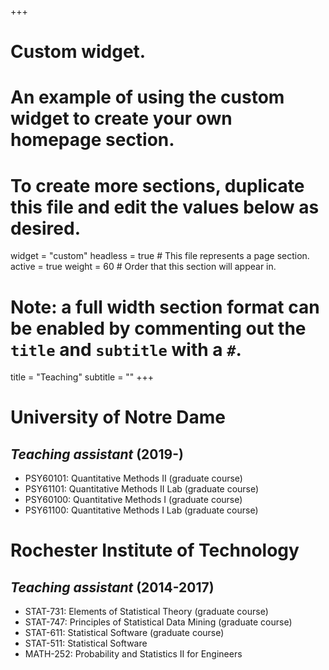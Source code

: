 +++
# Custom widget.
# An example of using the custom widget to create your own homepage section.
# To create more sections, duplicate this file and edit the values below as desired.
widget = "custom"
headless = true  # This file represents a page section.
active = true
weight = 60 # Order that this section will appear in.

# Note: a full width section format can be enabled by commenting out the `title` and `subtitle` with a `#`.
title = "Teaching"
subtitle = ""
+++

# University of Notre Dame

## *Teaching assistant* (2019-)

- PSY60101: Quantitative Methods II (graduate course)
- PSY61101: Quantitative Methods II Lab (graduate course)
- PSY60100: Quantitative Methods I (graduate course)
- PSY61100: Quantitative Methods I Lab (graduate course)

# Rochester Institute of Technology

## *Teaching assistant* (2014-2017)

- STAT-731: Elements of Statistical Theory (graduate course)
- STAT-747: Principles of Statistical Data Mining (graduate course)
- STAT-611: Statistical Software (graduate course)
- STAT-511: Statistical Software
- MATH-252: Probability and Statistics II for Engineers
